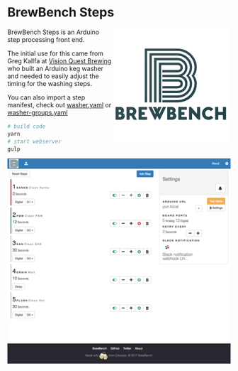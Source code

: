 # BrewBench Steps

<img src="src/assets/img/brewbench-logo-265.png?raw=true" alt="BrewBench logo" title="BrewBench" align="right" />

BrewBench Steps is an Arduino step processing front end.

The initial use for this came from Greg Kallfa at [Vision Quest Brewing](http://www.visionquestbrewing.com) who built an Arduino keg washer and needed to easily adjust the timing for the washing steps.

You can also import a step manifest, check out [washer.yaml](src/assets/data/washer.yaml) or [washer-groups.yaml](src/assets/data/washer-groups.yaml)

```sh
# build code
yarn
# start webserver
gulp
```

<img src="src/assets/img/screenshot.png?raw=true" alt="BrewBench Steps" align="center" />
